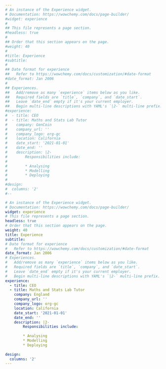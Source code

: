 ```yaml
---
# An instance of the Experience widget.
# Documentation: https://wowchemy.com/docs/page-builder/
#widget: experience
#
## This file represents a page section.
#headless: true
#
## Order that this section appears on the page.
#weight: 40
#
#title: Experience
#subtitle:
#
## Date format for experience
##   Refer to https://wowchemy.com/docs/customization/#date-format
#date_format: Jan 2006
#
## Experiences.
##   Add/remove as many `experience` items below as you like.
##   Required fields are `title`, `company`, and `date_start`.
##   Leave `date_end` empty if it's your current employer.
##   Begin multi-line descriptions with YAML's `|2-` multi-line prefix.
#experience:
#  - title: CEO
#  - title: Maths and Stats Lab Tutor
#    company: GenCoin
#    company_url: ''
#    company_logo: org-gc
#    location: California
#    date_start: '2021-01-01'
#    date_end: ''
#    description: |2-
#        Responsibilities include:
#        
#        * Analysing
#        * Modelling
#        * Deploying       
#   
#design:
#  columns: '2'
#--

# An instance of the Experience widget.
# Documentation: https://wowchemy.com/docs/page-builder/
widget: experience
# This file represents a page section.
headless: true
# Order that this section appears on the page.
weight: 40
title: Experience
subtitle:
# Date format for experience
#   Refer to https://wowchemy.com/docs/customization/#date-format
date_format: Jan 2006
# Experiences.
#   Add/remove as many `experience` items below as you like.
#   Required fields are `title`, `company`, and `date_start`.
#   Leave `date_end` empty if it's your current employer.
#   Begin multi-line descriptions with YAML's `|2-` multi-line prefix.
experience:
  - title: CEO
  - title: Maths and Stats Lab Tutor
    company: England
    company_url: ''
    company_logo: org-gc
    location: California
    date_start: '2021-01-01'
    date_end: ''
    description: |2-
        Responsibilities include:
        
        * Analysing
        * Modelling
        * Deploying       
   
design:
  columns: '2'
---
```

